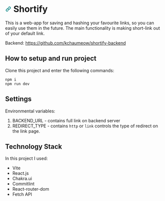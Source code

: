 # <?xml version="1.0" ?><svg fill="none" height="20" viewBox="0 0 20 20" width="20" xmlns="http://www.w3.org/2000/svg"><path clip-rule="evenodd" d="M12.5858 4.58579C13.3668 3.80474 14.6331 3.80474 15.4142 4.58579C16.1952 5.36683 16.1952 6.63316 15.4142 7.41421L12.4142 10.4142C11.6331 11.1953 10.3668 11.1953 9.58577 10.4142C9.19524 10.0237 8.56208 10.0237 8.17156 10.4142C7.78103 10.8047 7.78103 11.4379 8.17156 11.8284C9.73365 13.3905 12.2663 13.3905 13.8284 11.8284L16.8284 8.82843C18.3905 7.26633 18.3905 4.73367 16.8284 3.17157C15.2663 1.60948 12.7337 1.60948 11.1716 3.17157L9.67156 4.67157C9.28103 5.0621 9.28103 5.69526 9.67156 6.08579C10.0621 6.47631 10.6952 6.47631 11.0858 6.08579L12.5858 4.58579ZM7.58579 9.58579C8.36683 8.80474 9.63316 8.80474 10.4142 9.58579C10.8047 9.97631 11.4379 9.97631 11.8284 9.58579C12.219 9.19526 12.219 8.5621 11.8284 8.17157C10.2663 6.60948 7.73367 6.60948 6.17157 8.17157L3.17157 11.1716C1.60948 12.7337 1.60948 15.2663 3.17157 16.8284C4.73367 18.3905 7.26633 18.3905 8.82843 16.8284L10.3284 15.3284C10.719 14.9379 10.719 14.3047 10.3284 13.9142C9.9379 13.5237 9.30474 13.5237 8.91421 13.9142L7.41421 15.4142C6.63316 16.1953 5.36684 16.1953 4.58579 15.4142C3.80474 14.6332 3.80474 13.3668 4.58579 12.5858L7.58579 9.58579Z" fill="#008080" fill-rule="evenodd"/></svg> Shortify

This is a web-app for saving and hashing your favourite links, so you can easily use them in the future. The main functionality is making short-link out of your default link.

Backend: https://github.com/kchaumeow/shortify-backend

## How to setup and run project

Clone this project and enter the following commands:

```
npm i
npm run dev
```

## Settings

Environmental variables:

1. BACKEND_URL - contains full link on backend server
2. REDIRECT_TYPE - contains `http` or `link` controls the type of redirect on the link page.

## Technology Stack

In this project I used:

- Vite
- React.js
- Chakra.ui
- Commitlint
- React-router-dom
- Fetch API
